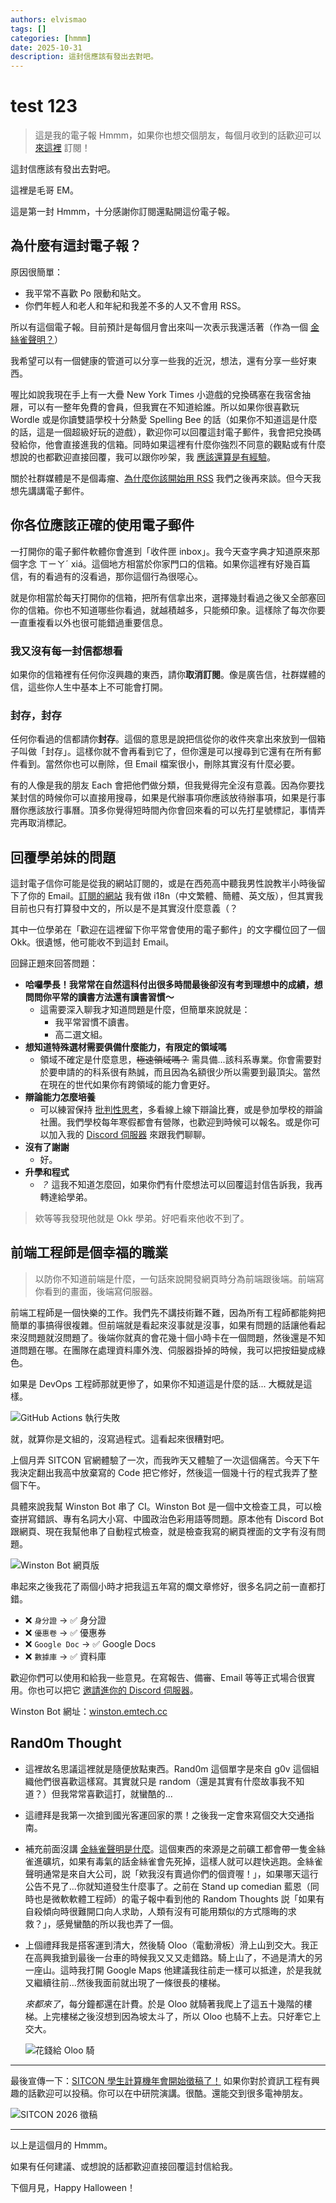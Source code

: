 ```yaml
---
authors: elvismao
tags: []
categories: [hmmm]
date: 2025-10-31
description: 這封信應該有發出去對吧。
---
```


# test 123

> 這是我的電子報 Hmmm，如果你也想交個朋友，每個月收到的話歡迎可以 [來這裡](https://elvismao.com/zh-Hant/hmmm/) 訂閱！

這封信應該有發出去對吧。

這裡是毛哥 EM。

這是第一封 Hmmm，十分感謝你訂閱還點開這份電子報。

## 為什麼有這封電子報？

原因很簡單：

- 我平常不喜歡 Po 限動和貼文。
- 你們年輕人和老人和年紀和我差不多的人又不會用 RSS。

所以有這個電子報。目前預計是每個月會出來叫一次表示我還活著（作為一個 [金絲雀聲明？](https://emtech.cc/p/canary-statement)）

我希望可以有一個健康的管道可以分享一些我的近況，想法，還有分享一些好東西。

喔比如說我現在手上有一大疊 New York Times 小遊戲的兌換碼塞在我宿舍抽屜，可以有一整年免費的會員，但我實在不知道給誰。所以如果你很喜歡玩 Wordle 或是你讀雙語學校十分熱愛 Spelling Bee 的話（如果你不知道這是什麼的話，這是一個超級好玩的遊戲），歡迎你可以回覆這封電子郵件，我會把兌換碼發給你，他會直接進我的信箱。同時如果這裡有什麼你強烈不同意的觀點或有什麼想說的也都歡迎直接回覆，我可以跟你吵架，我 [應該還算是有經驗](https://emtech.cc/category/%E8%8B%B1%E6%96%87%E8%BE%AF%E8%AB%96)。

關於社群媒體是不是個毒瘤、[為什麼你該開始用 RSS](https://emtech.cc/p/rss) 我們之後再來談。但今天我想先講講電子郵件。

## 你各位應該正確的使用電子郵件

一打開你的電子郵件軟體你會進到「收件匣 inbox」。我今天查字典才知道原來那個字念 ㄒㄧㄚˊ xiá。這個地方相當於你家門口的信箱。如果你這裡有好幾百篇信，有的看過有的沒看過，那你這個行為很噁心。

就是你相當於每天打開你的信箱，把所有信拿出來，選擇幾封看過之後又全部塞回你的信箱。你也不知道哪些你看過，就越積越多，只能頻印象。這樣除了每次你要一直重複看以外也很可能錯過重要信息。

### 我又沒有每一封信都想看

如果你的信箱裡有任何你沒興趣的東西，請你**取消訂閱**。像是廣告信，社群媒體的信，這些你人生中基本上不可能會打開。

### 封存，封存

任何你看過的信都請你**封存**。這個的意思是說把信從你的收件夾拿出來放到一個箱子叫做「封存」。這樣你就不會再看到它了，但你還是可以搜尋到它還有在所有郵件看到。當然你也可以刪除，但 Email 檔案很小，刪除其實沒有什麼必要。

有的人像是我的朋友 Each 會把他們做分類，但我覺得完全沒有意義。因為你要找某封信的時候你可以直接用搜尋，如果是代辦事項你應該放待辦事項，如果是行事曆你應該放行事曆。頂多你覺得短時間內你會回來看的可以先打星號標記，事情弄完再取消標記。

## 回覆學弟妹的問題

這封電子信你可能是從我的網站訂閱的，或是在西苑高中聽我男性說教半小時後留下了你的 Email。[訂閱的網站](https://elvismao.com/hmmm/) 我有做 i18n（中文繁體、簡體、英文版），但其實我目前也只有打算發中文的，所以是不是其實沒什麼意義（？

其中一位學弟在「歡迎在這裡留下你平常會使用的電子郵件」的文字欄位回了一個 Okk。很遺憾，他可能收不到這封 Email。

回歸正題來回答問題：

- **哈囉學長！我常常在自然這科付出很多時間最後卻沒有考到理想中的成績，想問問你平常的讀書方法還有讀書習慣～**
  - 這需要深入聊我才知道問題是什麼，但簡單來說就是：
    - 我平常習慣不讀書。
    - 高二選文組。
- **想知道特殊選材需要俱備什麼能力，有限定的領域嗎**
  - 領域不確定是什麼意思，~~極速領域嗎？~~ 需具備...該科系專業。你會需要對於要申請的的科系很有熱誠，而且因為名額很少所以需要到最頂尖。當然在現在的世代如果你有跨領域的能力會更好。
- **辯論能力怎麼培養**
  - 可以練習保持 [批判性思考](https://zh.wikipedia.org/zh-tw/%E6%89%B9%E5%88%A4%E6%80%A7%E6%80%9D%E7%BB%B4)，多看線上線下辯論比賽，或是參加學校的辯論社團。我們學校每年寒假都會有營隊，也歡迎到時候可以報名。或是你可以加入我的 [Discord 伺服器](https://dc.elvismao.com) 來跟我們聊聊。
- **沒有了謝謝**
  - 好。
- **升學和程式**
  - _？_ 這我不知道怎麼回，如果你們有什麼想法可以回覆這封信告訴我，我再轉達給學弟。

> 欸等等我發現他就是 Okk 學弟。好吧看來他收不到了。

## 前端工程師是個幸福的職業

> 以防你不知道前端是什麼，一句話來說開發網頁時分為前端跟後端。前端寫你看到的畫面，後端寫伺服器。

前端工程師是一個快樂的工作。我們先不講技術難不難，因為所有工程師都能夠把簡單的事搞得很複雜。但前端就是看起來沒事就是沒事，如果有問題的話讓他看起來沒問題就沒問題了。後端你就真的會花幾十個小時卡在一個問題，然後還是不知道問題在哪。在團隊在處理資料庫外洩、伺服器掛掉的時候，我可以把按鈕變成綠色。

如果是 DevOps 工程師那就更慘了，如果你不知道這是什麼的話... 大概就是這樣。

![GitHub Actions 執行失敗](failed.webp)

就，就算你是文組的，沒寫過程式。這看起來很糟對吧。

上個月弄 SITCON 官網體驗了一次，而我昨天又體驗了一次這個痛苦。今天下午我決定翻出我高中放棄寫的 Code 把它修好，然後這一個幾十行的程式我弄了整個下午。

具體來說我幫 Winston Bot 串了 CI。Winston Bot 是一個中文檢查工具，可以檢查拼寫錯誤、專有名詞大小寫、中國政治色彩用語等問題。原本他有 Discord Bot 跟網頁、現在我幫他串了自動程式檢查，就是檢查我寫的網頁裡面的文字有沒有問題。

![Winston Bot 網頁版](winston.webp)

串起來之後我花了兩個小時才把我這五年寫的爛文章修好，很多名詞之前一直都打錯。

- ❌ `身分證` → ✅ 身分證
- ❌ `優惠卷` → ✅ 優惠券
- ❌ `Google Doc` → ✅ Google Docs
- ❌ `數據庫` → ✅ 資料庫

歡迎你們可以使用和給我一些意見。在寫報告、備審、Email 等等正式場合很實用。你也可以把它 [邀請進你的 Discord 伺服器](https://discord.com/oauth2/authorize?client_id=1342364253486846032)。

Winston Bot 網址：[winston.emtech.cc](https://winston.emtech.cc)

## Rand0m Thought

- 這裡故名思議這裡就是隨便放點東西。Rand0m 這個單字是來自 g0v 這個組織他們很喜歡這樣寫。其實就只是 random（還是其實有什麼故事我不知道？）但我常常喜歡這打，就蠻酷的…
- 這禮拜是我第一次搶到國光客運回家的票！之後我一定會來寫個交大交通指南。
- 補充前面沒講 [金絲雀聲明是什麼](https://www.cloudflare.com/zh-tw/learning/privacy/what-is-warrant-canary/)。這個東西的來源是之前礦工都會帶一隻金絲雀進礦坑，如果有毒氣的話金絲雀會先死掉，這樣人就可以趕快逃跑。金絲雀聲明通常是來自大公司，説「欸我沒有賣過你們的個資喔！」，如果哪天這行公告不見了...你就知道發生什麼事了。之前在 Stand up comedian 藍恩（同時也是微軟軟體工程師）的電子報中看到他的 Random Thoughts 説「如果有自殺傾向時很難開口向人求助，人類有沒有可能用類似的方式隱晦的求救？」，感覺蠻酷的所以我也弄了一個。
- 上個禮拜我是搭客運到清大，然後騎 Oloo（電動滑板）滑上山到交大。我正在高興我搶到最後一台車的時候我又又又走錯路。騎上山了，不過是清大的另一座山。這時我打開 Google Maps 他建議我往前走一樣可以抵達，於是我就又繼續往前...然後我面前就出現了一條很長的樓梯。

  _來都來了_，每分鐘都還在計費。於是 Oloo 就騎著我爬上了這五十幾階的樓梯。上完樓梯之後沒想到因為坡太斗了，所以 Oloo 也騎不上去。只好牽它上交大。

  ![花錢給 Oloo 騎](oloo.webp)

---

最後宣傳一下：[SITCON 學生計算機年會開始徵稿了！](https://sitcon.org/2026/cfp/) 如果你對於資訊工程有興趣的話歡迎可以投稿。你可以在中研院演講。很酷。還能交到很多電神朋友。

![SITCON 2026 徵稿](https://sitcon.org/2026/cfp/og-image.webp)

---

以上是這個月的 Hmmm。

如果有任何建議、或想說的話都歡迎直接回覆這封信給我。

下個月見，Happy Halloween！
